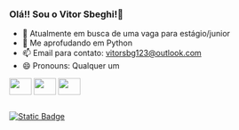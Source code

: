 ### Olá!! Sou o Vitor Sbeghi!👋

- 🔭 Atualmente em busca de uma vaga para estágio/junior
- 🌱 Me aprofudando em Python
- 📫 Email para contato: vitorsbg123@outlook.com
- 😄 Pronouns: Qualquer um

<!--Ícones das linguagens que ultilizo-->
<div display="inline-block">
  <img align="center" height="30" width="40" src="https://cdn.jsdelivr.net/gh/devicons/devicon/icons/python/python-original.svg"/>
  <img align="center" height="30" width="40" src="https://cdn.jsdelivr.net/gh/devicons/devicon@latest/icons/tensorflow/tensorflow-original.svg" />   
  <img align="center" height="30" width="40" src="https://cdn.jsdelivr.net/gh/devicons/devicon@latest/icons/keras/keras-original.svg" />
                   
</div>

  ##

<div>
  <a href="https://www.linkedin.com/in/vitor-sbeghi-836051255/"><img alt="Static Badge" src="https://img.shields.io/badge/LINKEDIN-black?style=for-the-badge&logo=linkedin&logoColor=%230A66C2&labelColor=grey"></a>
</div>

